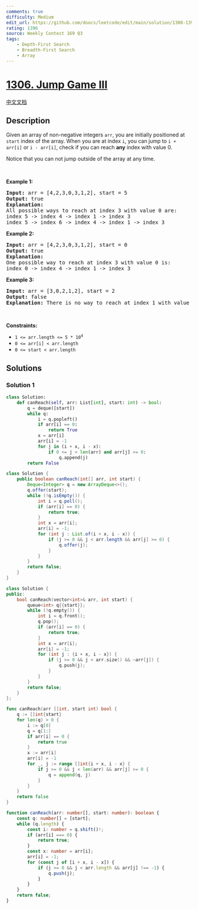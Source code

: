 ```yaml
---
comments: true
difficulty: Medium
edit_url: https://github.com/doocs/leetcode/edit/main/solution/1300-1399/1306.Jump%20Game%20III/README_EN.md
rating: 1396
source: Weekly Contest 169 Q3
tags:
    - Depth-First Search
    - Breadth-First Search
    - Array
---
```


<!-- problem:start -->

# [1306. Jump Game III](https://leetcode.com/problems/jump-game-iii)

[中文文档](/solution/1300-1399/1306.Jump%20Game%20III/README.md)

## Description

<!-- description:start -->

<p>Given an array of non-negative integers <code>arr</code>, you are initially positioned at <code>start</code>&nbsp;index of the array. When you are at index <code>i</code>, you can jump&nbsp;to <code>i + arr[i]</code> or <code>i - arr[i]</code>, check if you can reach&nbsp;<strong>any</strong> index with value 0.</p>

<p>Notice that you can not jump outside of the array at any time.</p>

<p>&nbsp;</p>
<p><strong class="example">Example 1:</strong></p>

<pre>
<strong>Input:</strong> arr = [4,2,3,0,3,1,2], start = 5
<strong>Output:</strong> true
<strong>Explanation:</strong> 
All possible ways to reach at index 3 with value 0 are: 
index 5 -&gt; index 4 -&gt; index 1 -&gt; index 3 
index 5 -&gt; index 6 -&gt; index 4 -&gt; index 1 -&gt; index 3 
</pre>

<p><strong class="example">Example 2:</strong></p>

<pre>
<strong>Input:</strong> arr = [4,2,3,0,3,1,2], start = 0
<strong>Output:</strong> true 
<strong>Explanation: 
</strong>One possible way to reach at index 3 with value 0 is: 
index 0 -&gt; index 4 -&gt; index 1 -&gt; index 3
</pre>

<p><strong class="example">Example 3:</strong></p>

<pre>
<strong>Input:</strong> arr = [3,0,2,1,2], start = 2
<strong>Output:</strong> false
<strong>Explanation: </strong>There is no way to reach at index 1 with value 0.
</pre>

<p>&nbsp;</p>
<p><strong>Constraints:</strong></p>

<ul>
	<li><code>1 &lt;= arr.length &lt;= 5 * 10<sup>4</sup></code></li>
	<li><code>0 &lt;= arr[i] &lt;&nbsp;arr.length</code></li>
	<li><code>0 &lt;= start &lt; arr.length</code></li>
</ul>

<!-- description:end -->

## Solutions

<!-- solution:start -->

### Solution 1

<!-- tabs:start -->

```python
class Solution:
    def canReach(self, arr: List[int], start: int) -> bool:
        q = deque([start])
        while q:
            i = q.popleft()
            if arr[i] == 0:
                return True
            x = arr[i]
            arr[i] = -1
            for j in (i + x, i - x):
                if 0 <= j < len(arr) and arr[j] >= 0:
                    q.append(j)
        return False
```

```java
class Solution {
    public boolean canReach(int[] arr, int start) {
        Deque<Integer> q = new ArrayDeque<>();
        q.offer(start);
        while (!q.isEmpty()) {
            int i = q.poll();
            if (arr[i] == 0) {
                return true;
            }
            int x = arr[i];
            arr[i] = -1;
            for (int j : List.of(i + x, i - x)) {
                if (j >= 0 && j < arr.length && arr[j] >= 0) {
                    q.offer(j);
                }
            }
        }
        return false;
    }
}
```

```cpp
class Solution {
public:
    bool canReach(vector<int>& arr, int start) {
        queue<int> q{{start}};
        while (!q.empty()) {
            int i = q.front();
            q.pop();
            if (arr[i] == 0) {
                return true;
            }
            int x = arr[i];
            arr[i] = -1;
            for (int j : {i + x, i - x}) {
                if (j >= 0 && j < arr.size() && ~arr[j]) {
                    q.push(j);
                }
            }
        }
        return false;
    }
};
```

```go
func canReach(arr []int, start int) bool {
	q := []int{start}
	for len(q) > 0 {
		i := q[0]
		q = q[1:]
		if arr[i] == 0 {
			return true
		}
		x := arr[i]
		arr[i] = -1
		for _, j := range []int{i + x, i - x} {
			if j >= 0 && j < len(arr) && arr[j] >= 0 {
				q = append(q, j)
			}
		}
	}
	return false
}
```

```ts
function canReach(arr: number[], start: number): boolean {
    const q: number[] = [start];
    while (q.length) {
        const i: number = q.shift()!;
        if (arr[i] === 0) {
            return true;
        }
        const x: number = arr[i];
        arr[i] = -1;
        for (const j of [i + x, i - x]) {
            if (j >= 0 && j < arr.length && arr[j] !== -1) {
                q.push(j);
            }
        }
    }
    return false;
}
```

<!-- tabs:end -->

<!-- solution:end -->

<!-- problem:end -->
